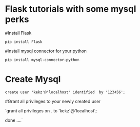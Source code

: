 #  Flask tutorials with some mysql perks 


#Install  Flask

`pip install Flask`

#install  mysql connector for your python 

`pip install mysql-connector-python`



#  Create Mysql 

`create user 'kekz'@'localhost' identified  by '123456';`

#Grant all privileges to your newly created user  

`grant all privileges on *.* to 'kekz'@'localhost';

done ....`
